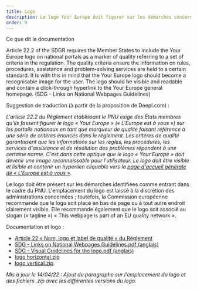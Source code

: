 ```yaml
---
title: Logo
description: Le logo Your Europe doit figurer sur les démarches concernées par le PNU.
order: 9
---
```


<div class="fr-callout fr-mb-4w"> 
<p class="fr-callout__title">Ce que dit la documentation</p> 
<p class="fr-callout__text">Article 22.2 of the SDGR requires the Member States to include the Your Europe logo on national portals as a marker of quality referring to a set of criteria in the regulation. The quality criteria ensure the information on rules, procedures, assistance and problem-solving services are held to a certain standard. It is with this in mind that the Your Europe logo should become a recognisable image for the user. The logo should be visible and readable and contain a click-through hyperlink to the Your Europe general homepage. (SDG - Links on National Webpages Guidelines)</p> 
</div>

Suggestion de traduction (à partir de la proposition de Deepl.com)&nbsp;:

*L'article 22.2 du Règlement établissant le PNU exige des États membres qu'ils fassent figurer le logo «&nbsp;Your Europe&nbsp;» («&nbsp;L'Europe est à vous&nbsp;») sur les portails nationaux en tant que marqueur de qualité faisant référence à une série de critères énoncés dans le règlement. Les critères de qualité garantissent que les informations sur les règles, les procédures, les services d'assistance et de résolution des problèmes répondent à une certaine norme. C'est dans cette optique que le logo «&nbsp;Your Europe&nbsp;» doit devenir une image reconnaissable pour l'utilisateur. Le logo doit être visible et lisible et contenir un hyperlien cliquable vers la [page d'accueil générale de «&nbsp;L'Europe est à vous&nbsp;»](https://europa.eu/youreurope/index.htm#en).*

Le logo doit être présent sur les démarches identifiées comme entrant dans le cadre du PNU. L'emplacement du logo est laissé à la discrétion des administrations concernées&nbsp;; toutefois, la Commission européenne recommande que le logo soit placé en bas de page ou à tout autre endroit clairement visible. Elle recommande également que le logo soit associé au slogan («&nbsp;tagline&nbsp;») «&nbsp;This webpage is part of an EU quality network&nbsp;».

Documentation et logo&nbsp;:

* [Article 22 « Nom, logo et label de qualité » du Règlement](https://eur-lex.europa.eu/legal-content/FR/TXT/HTML/?uri=CELEX:32018R1724&from=EN#d1e2193-1-1)
* [SDG - Links on National Webpages Guidelines.pdf (anglais)](https://github.com/DISIC/design.numerique.gouv.fr/files/7849062/SDG.-.Links.on.National.Webpages.Guidelines.pdf)
* [SDG - Visual Guidelines for the logo.pdf (anglais)](https://github.com/DISIC/design.numerique.gouv.fr/files/7849065/SDG.-.Visual.Guidelines.for.the.logo.pdf)
* [logo horizontal.zip](https://github.com/DISIC/design.numerique.gouv.fr/files/8489389/logo.horizontal.zip)
* [logo vertical.zip](https://github.com/DISIC/design.numerique.gouv.fr/files/8489390/logo.vertical.zip)

_Mis à jour le 14/04/22&nbsp;: Ajout du paragraphe sur l'emplacement du logo et des fichiers .zip avec les différentes versions du logo._
